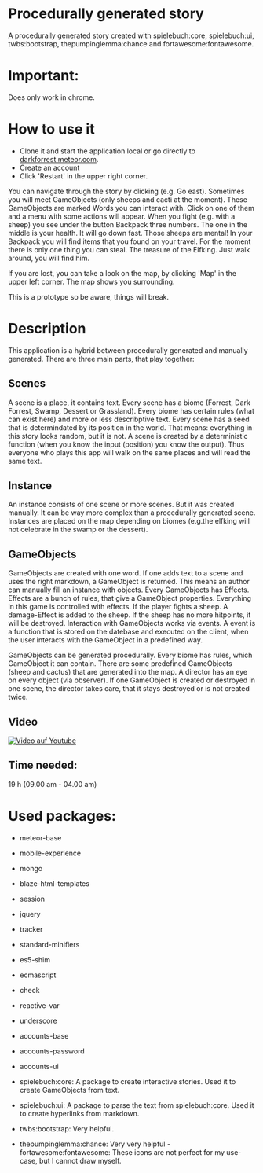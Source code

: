 # Procedurally generated story
A procedurally generated story created with spielebuch:core, spielebuch:ui, twbs:bootstrap, thepumpinglemma:chance and fortawesome:fontawesome.

# Important:
Does only work in chrome.

# How to use it
- Clone it and start the application local or go directly to [darkforrest.meteor.com](http://darkforrest.meteor.com/).
- Create an account
- Click 'Restart' in the upper right corner.

You can navigate through the story by clicking (e.g. Go east). Sometimes you will meet GameObjects (only sheeps and cacti at the moment).
These GameObjects are marked Words you can interact with. Click on one of them and a menu with some actions will appear.
When you fight (e.g. with a sheep) you see under the button Backpack three numbers. The one in the middle is your health. It will go down fast. Those sheeps are mental!
In your Backpack you will find items that you found on your travel.
For the moment there is only one thing you can steal. The treasure of the Elfking. Just walk around, you will find him.

If you are lost, you can take a look on the map, by clicking 'Map' in the upper left corner. The map shows you surrounding.

This is a prototype so be aware, things will break.


# Description
This application is a hybrid between procedurally generated and manually generated. There are three main parts, that play together:

## Scenes
A scene is a place, it contains text. Every scene has a biome (Forrest, Dark Forrest, Swamp, Dessert or Grassland). Every biome has certain rules (what can exist here) and more or less describptive text.
Every scene has a seed that is determindated by its position in the world. That means: everything in this story looks random, but it is not. 
A scene is created by a deterministic function (when you know the input (position) you know the output). Thus everyone who plays this app will walk on the same places and will read the same text.

## Instance
An instance consists of one scene or more scenes. But it was created manually. It can be way more complex than a procedurally generated scene. 
Instances are placed on the map depending on biomes (e.g.the elfking will not celebrate in the swamp or the dessert). 

## GameObjects
GameObjects are created with one word. If one adds text to a scene and uses the right markdown, a GameObject is returned. This means an author can manually fill an instance with objects.
Every GameObjects has Effects. Effects are a bunch of rules, that give a GameObject properties. Everything in this game is controlled with effects. If the player fights a sheep. A damage-Effect is added to the sheep.
If the sheep has no more hitpoints, it will be destroyed.
Interaction with GameObjects works via events. A event is a function that is stored on the datebase and executed on the client, when the user interacts with the GameObject in a predefined way.

GameObjects can be generated procedurally. Every biome has rules, which GameObject it can contain. There are some predefined GameObjects (sheep and cactus) that are generated into the map.
A director has an eye on every object (via observer). If one GameObject is created or destroyed in one scene, the director takes care, that it stays destroyed or is not created twice.

## Video
[![Video auf Youtube](http://img.youtube.com/vi/w99yP59uV-U/0.jpg)](http://www.youtube.com/watch?v=w99yP59uV-U)

## Time needed:
19 h
(09.00 am - 04.00 am)



# Used packages:
- meteor-base            
- mobile-experience      
- mongo                   
- blaze-html-templates   
- session                 
- jquery          
- tracker              

- standard-minifiers   
- es5-shim               
- ecmascript              

- check
- reactive-var
- underscore

- accounts-base
- accounts-password
- accounts-ui

- spielebuch:core: A package to create interactive stories. Used it to create GameObjects from text.
- spielebuch:ui: A package to parse the text from spielebuch:core. Used it to create hyperlinks from markdown.

- twbs:bootstrap: Very helpful.
- thepumpinglemma:chance: Very very helpful
-fortawesome:fontawesome: These icons are not perfect for my use-case, but I cannot draw myself.




